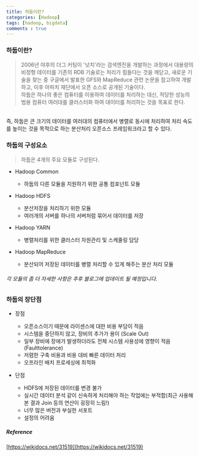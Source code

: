 ```yaml
---
title: 하둡이란?
categories: [Hadoop]
tags: [hadoop, bigdata]
comments : true
---
```


### 하둡이란?  
> 2006년 야후의 더그 커팅이 '넛치'라는 검색엔진을 개발하는 과정에서 대용량의 비정형 데이터를 기존의 RDB 기술로는 처리가 힘들다는 것을 깨닫고, 새로운 기술을 찾는 중 구글에서 발표한 GFS와 MapReduce 관련 논문을 참고하여 개발하고, 이후 아파치 재단에서 오픈 소스로 공개된 기술이다.  
하둡은 하나의 좋은 컴퓨터를 이용하여 데이터를 처리하는 대신, 적당한 성능의 범용 컴퓨터 여러대를 클러스터화 하여 데이터를 처리하는 것을 목표로 한다.
<br/>  
즉, 하둡은 큰 크기의 데이터를 여러대의 컴퓨터에서 병렬로 동시에 처리하여 처리 속도를 높이는 것을 목적으로 하는 분산처리 오픈소스 프레임워크라고 할 수 있다.

### 하둡의 구성요소
> 하둡은 4개의 주요 모듈로 구성된다.

* Hadoop Common
    * 하둡의 다른 모듈을 지원하기 위한 공통 컴포넌트 모듈
   
* Hadoop HDFS
    * 분산저장을 처리하기 위한 모듈
    * 여러개의 서버를 하나의 서버처럼 묶어서 데이터를 저장

* Hadoop YARN
    * 병렬처리를 위한 클러스터 자원관리 및 스케줄링 담당

* Hadoop MapReduce
    * 분산되어 저장된 데이터를 병렬 처리할 수 있게 해주는 분산 처리 모듈
  
###### 각 모듈의 좀 더 자세한 사항은 추후 블로그에 업데이트 될 예정입니다.

### 하둡의 장단점  

* 장점
    * 오픈소스이기 때문에 라이센스에 대한 비용 부담이 적음
    * 시스템을 중단하지 않고, 장비의 추가가 용이 (Scale Out)
    * 일부 장비에 장애가 발생하더라도 전체 시스템 사용성에 영향이 적음(Faulttolerance)
    * 저렴한 구축 비용과 비용 대비 빠른 데이터 처리
    * 오프라인 배치 프로세싱에 최적화

* 단점
    * HDFS에 저장된 데이터를 변경 불가
    * 실시간 데이터 분석 같이 신속하게 처리해야 하는 작업에는 부적합(최근 사용해본 결과 Join 등의 연산이 굉장히 느림!)
    * 너무 많은 버전과 부실한 서포트
    * 설정의 어려움

##### Reference  
[https://wikidocs.net/31519](https://wikidocs.net/31519)